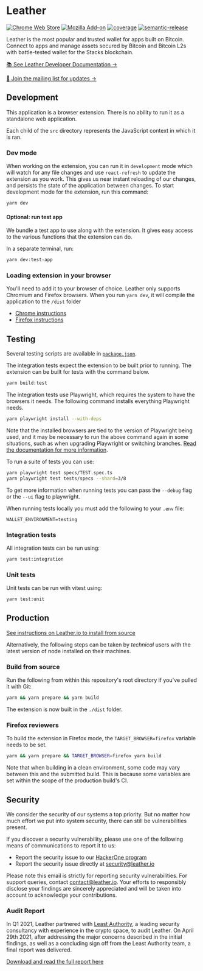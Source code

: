 # Leather

[![Chrome Web Store](https://img.shields.io/chrome-web-store/stars/ldinpeekobnhjjdofggfgjlcehhmanlj?label=Chrome%20Web%20Store)](https://chrome.google.com/webstore/detail/stacks-wallet/ldinpeekobnhjjdofggfgjlcehhmanlj)
[![Mozilla Add-on](https://img.shields.io/amo/stars/leather-wallet?label=Firefox%20Add-on)](https://addons.mozilla.org/en-US/firefox/addon/leather-wallet/)
[![coverage](https://raw.githubusercontent.com/leather-wallet/extension/gh-pages/badge.svg)](https://leather-wallet.github.io/extension/)
[![semantic-release](https://img.shields.io/badge/%20%20%F0%9F%93%A6%F0%9F%9A%80-semantic--release-e10079.svg)](https://github.com/semantic-release/semantic-release)

Leather is the most popular and trusted wallet for apps built on Bitcoin. Connect to apps and manage assets secured by Bitcoin and Bitcoin L2s with battle-tested wallet for the Stacks blockchain.

[📚 See Leather Developer Documentation →](https://leather.gitbook.io/developers/home/welcome)

[📩 Join the mailing list for updates →](https://forms.gle/sdZPu2jbX1AeQ8Fi9)

## Development

This application is a browser extension. There is no ability to run it as a standalone web application.

Each child of the `src` directory represents the JavaScript context in which it is ran.

### Dev mode

When working on the extension, you can run it in `development` mode which will watch for any file changes and
use `react-refresh` to update the extension as you work. This gives us near instant reloading of our changes, and
persists the state of the application between changes. To start development mode for the extension, run this command:

```bash
yarn dev
```

#### Optional: run test app

We bundle a test app to use along with the extension. It gives easy access to the various functions that the extension
can do.

In a separate terminal, run:

```bash
yarn dev:test-app
```

### Loading extension in your browser

You'll need to add it to your browser of choice. Leather only
supports Chromium and Firefox browsers. When you run `yarn dev`, it will compile the application to the `/dist` folder

- [Chrome instructions](https://developer.chrome.com/docs/extensions/mv3/faq/#faq-dev-01)
- [Firefox instructions](https://developer.mozilla.org/en-US/docs/Mozilla/Add-ons/WebExtensions/Your_first_WebExtension#trying_it_out)

## Testing

Several testing scripts are available in [`package.json`](./package.json).

The integration tests expect the extension to be built prior to running. The extension can be built for tests with the command below.

```bash
yarn build:test
```

The integration tests use Playwright, which requires the system to have the browsers it needs. The following command installs everything Playwright needs.

```bash
yarn playwright install --with-deps
```

Note that the installed browsers are tied to the version of Playwright being used, and it may be necessary to run the above command again in some situations, such as when upgrading Playwright or switching branches. [Read the documentation for more information](https://playwright.dev/docs/cli#install-system-dependencies).

To run a suite of tests you can use:

```bash
yarn playwright test specs/TEST.spec.ts
yarn playwright test tests/specs --shard=3/8
```

To get more information when running tests you can pass the `--debug` flag or the `--ui` flag to playwright.

When running tests locally you must add the following to your `.env` file:

```
WALLET_ENVIRONMENT=testing
```

### Integration tests

All integration tests can be run using:

```bash
yarn test:integration
```

### Unit tests

Unit tests can be run with vitest using:

```bash
yarn test:unit
```

## Production

[See instructions on Leather.io to install from source](https://leather.io/install-extension)

Alternatively, the following steps can be taken by _technical_ users with the latest version of node installed on their machines.

### Build from source

Run the following from within this repository's root directory if you've pulled it with Git:

```bash
yarn && yarn prepare && yarn build
```

The extension is now built in the `./dist` folder.

### Firefox reviewers

To build the extension in Firefox mode, the `TARGET_BROWSER=firefox` variable needs to be set.

```bash
yarn && yarn prepare && TARGET_BROWSER=firefox yarn build
```

Note that when building in a clean environment, some code may vary between this and the submitted build. This is because some variables are set within the scope of the production build's CI.

## Security

We consider the security of our systems a top priority. But no matter how much effort we put into system security, there can still be vulnerabilities present.

If you discover a security vulnerability, please use one of the following means of communications to report it to us:

- Report the security issue to our [HackerOne program](https://hackerone.com/leather_wallet)
- Report the security issue directly at [security@leather.io](mailto:security@leather.io)

Please note this email is strictly for reporting security vulnerabilities. For support queries, contact [contact@leather.io](mailto:contact@leather.io). Your efforts to responsibly disclose your findings are sincerely appreciated and will be taken into account to acknowledge your contributions.

### Audit Report

In Q1 2021, Leather partnered with [Least Authority](https://leastauthority.com/), a leading security consultancy with experience in the crypto space, to audit Leather. On April 29th 2021, after addressing the major concerns described in the initial findings, as well as a concluding sign off from the Least Authority team, a final report was delivered.

[Download and read the full report here](https://github.com/leather-wallet/extension/blob/main/public/docs/least-authority-security-audit-report.pdf)
